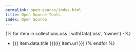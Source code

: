 ```yaml
---
permalink: open-source/index.html
title: Open Source Tools
index: Open Source
---
```


{% for item in collections.oss | withData('oss', 'owner') -%}
- [{{ item.data.title }}]({{ item.url }})
{% endfor %}
